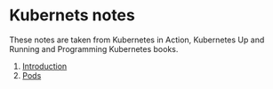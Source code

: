 # Kubernets notes

These notes are taken from Kubernetes in Action, Kubernetes Up and Running and Programming Kubernetes books.

1. [Introduction](intro.md)
2. [Pods](pods.md)